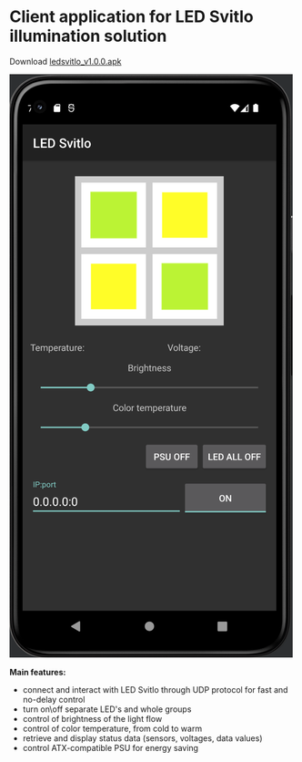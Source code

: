 # **Client application for LED Svitlo illumination solution**

Download <a href="https://github.com/haulustte/LED-Svitlo/app/release/ledsvitlo_v1.0.0.apk">ledsvitlo_v1.0.0.apk</a>

![alt text](https://github.com/haulustte/LED-Svitlo/blob/master/screenshot.png?raw=true)


**Main features:** 

- connect and interact with LED Svitlo through UDP protocol for fast and no-delay control
- turn on\off separate LED's and whole groups
- control of brightness of the light flow
- control of color temperature, from cold to warm
- retrieve and display status data (sensors, voltages, data values)
- control ATX-compatible PSU for energy saving

